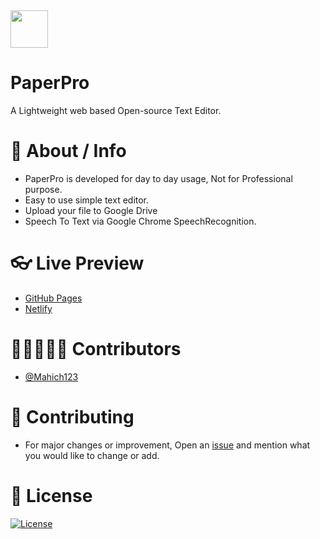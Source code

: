 <img src="https://cdn-icons-png.flaticon.com/512/2541/2541988.png" width=60px align="center">

#  PaperPro
A Lightweight web based Open-source Text Editor.

# 📜 About / Info
- PaperPro is developed for day to day usage, Not for Professional purpose.
- Easy to use simple text editor.
- Upload your file to Google Drive
- Speech To Text via Google Chrome SpeechRecognition.


# 👓 Live Preview
- [GitHub Pages](https://sijey-praveen.github.io/PaperPro/)
- [Netlify](https://paperpro.netlify.app/)

# 👨🏼‍🤝‍👨🏼 Contributors
- [@Mahich123](https://github.com/Mahich123/)

# 🤝 Contributing
- For major changes or improvement, Open an [issue](https://github.com/sijey-praveen/PaperPro/issues) and mention what you would like to change or add.

# 🧾 License
[![License](https://img.shields.io/badge/Mozilla_Public_License_Version_2.0-000?style=for-the-badge&logo=mozilla&logoColor=white)](https://www.mozilla.org/en-US/MPL/2.0/)

